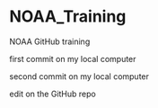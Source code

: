 # NOAA_Training
NOAA GitHub training

first commit on my local computer

second commit on my local computer

edit on the GitHub repo

